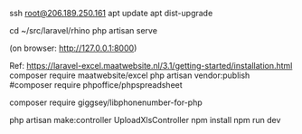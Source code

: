 ssh root@206.189.250.161
apt update
apt dist-upgrade





cd ~/src/laravel/rhino
php artisan serve

(on browser: http://127.0.0.1:8000)


Ref: https://laravel-excel.maatwebsite.nl/3.1/getting-started/installation.html
composer require maatwebsite/excel
php artisan vendor:publish
#composer require phpoffice/phpspreadsheet

composer require giggsey/libphonenumber-for-php

php artisan make:controller UploadXlsController
npm install
npm run dev

